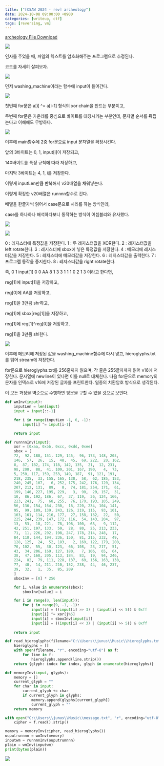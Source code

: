```yaml
---
title: ["[CSAW 2024 - rev] archeology"]
date: 2024-10-08 09:00:00 +0900
categories: [writeup, ctf]
tags: [reversing, vm]
---
```


[archeology File Download](https://github.com/seolaf/seolaf.github.io/blob/main/assets/bin/ctf/archeology)


![](assets/img/writeup/ctf/archeology_writeup/SyyoNhR6FhDdesCMfBCXRQrMVPYHBq_rKrmAKAvMyO4=.png)

인자를 주었을 때, 파일의 텍스트를 암호화해주는 프로그램으로 추정된다.

코드를 자세히 살펴보자.


![](assets/img/writeup/ctf/archeology_writeup/Wuq9SwyPzzNqLvR2ZsWlNkhfqk1N4v07BBE91Cyn0-c=.png)

먼저 washing\_machine이라는 함수에 input이 들어간다.

![](assets/img/writeup/ctf/archeology_writeup/7Tat2t7uR6cMS4V9Ma7mPGKYMzwwqImksARdoDThbDE=.png)

첫번째 for문은 a\[i] ^= a\[i-1] 형식의 xor chain을 만드는 부분이고,

두번째 for문은 가운데를 중심으로 바이트를 대칭시키는 부분인데, 문자열 순서를 뒤집는다고 이해해도 무방하다.

![](assets/img/writeup/ctf/archeology_writeup/1N3G4yqcD7o-uJkAs7VAn4yAkfEuUq8hKRjUSCkl70g=.png)

이후에 main함수에 2중 for문으로 input 문자열을 확장시킨다.

앞의 3바이트는 0, 1, input\[i]이 저장되고,

140바이트를 특정 규칙에 따라 저장하고,

마지막 3바이트는 4, 1, i를 저장한다.

이렇게 inputLen만큼 반복해서 v20배열을 채워넣는다.

이렇게 확장한 v20배열은 runnnn함수로 간다.

배열을 한글자씩 읽어서 case문으로 처리를 하는 방식인데,

case를 하나하나 해석하다보니 동작하는 방식이 어셈블리와 유사했다.

![](assets/img/writeup/ctf/archeology_writeup/4tXKbAjo1nGmnCIY6vOhE7gUJgtZ0lROIUVL-vekSLA=.png)

![](assets/img/writeup/ctf/archeology_writeup/7MGEHe5ZDieDq7rpgu7sbCh0NBzskTaAqItSDuuu1l8=.png)

0 : 레지스터에 특정값을 저장한다. 1 : 두 레지스터값을 XOR한다. 2 : 레지스터값을 left rotate한다. 3 : 레지스터에 sbox에 넣은 특정값을 저장한다. 4 : 메모리에 레지스터값을 저장한다. 5 : 레지스터에 메모리값을 저장한다. 6 : 레지스터값을 출력한다. 7 : 프로그램 동작을 중지한다. 8 : 레지스터값을 right rotate한다.

즉, 0 1 input\[1] 0 0 AA 8 1 3 3 1 1 1 0 2 1 3 이라고 한다면,

reg\[1]에 input\[1]을 저장하고,

reg\[0]에 AA를 저장하고,

reg\[1]을 3만큼 shr하고,

reg\[1]에 sbox\[reg\[1]]을 저장하고,

reg\[1]에 reg\[1]^reg\[0]을 저장하고,

reg\[1]을 3만큼 shl한다.

![](assets/img/writeup/ctf/archeology_writeup/v1iIouqyHfQZMtEe4CncRBf3mffBk8RJLLUOQ3HAwPg=.png)

이후에 메모리에 저장된 값을 washing\_machine함수에 다시 넣고, hieroglyphs.txt를 읽어 stream에 저장한다.

for문으로 hieroglyphs.txt를 256줄까지 읽으며, 각 줄은 255글자까지 읽어 v16에 저장한다. 문자열에 newline이 있다면 이를 null로 대체한다. 다음 for문으로 memory의 문자를 인덱스로 v16에 저장된 글자를 프린트한다. 일종의 치환암호 방식으로 생각된다.

이 모든 과정을 역순으로 수행하면 평문을 구할 수 있을 것으로 보인다.

```python
def wmInv(input):
    inputLen = len(input)
    input = input[::-1]

    for i in range(inputLen -1, 0, -1):
        input[i] ^= input[i-1]

    return input

def runnnnInv(input):
    xor = [0xaa, 0xbb, 0xcc, 0xdd, 0xee]
    sbox = [
    72,  92, 188, 151, 129, 145,  96, 173, 148, 203, 
    146,  57,  26,  15,  48,  45,  69, 222,  20, 162, 
    8,  87, 182, 174, 118, 142, 135,  21,  12, 231, 
    98, 200,  88,  41, 109, 201, 167, 190,   4,  73, 
    5, 250, 117, 159, 253, 149, 187,  91, 121, 191, 
    218, 235,  33, 155, 165, 130,  58,  62, 185, 153, 
    240, 245, 107,   6, 252, 175, 242, 176, 120, 134, 
    207, 212, 131,  89,   0,  74, 181, 254, 171,  61, 
    199, 140, 227, 195, 229,   3,  90,  29, 157,  31, 
    10,  86, 192, 186,  67,  37, 119,  36, 124, 166, 
    223, 241,  75,  68, 255,  76, 170, 193, 105, 249, 
    56, 136, 154, 164, 230,  16, 220, 234, 104, 141, 
    95,  99, 189, 139, 243, 126, 219, 115,  93, 101, 
    103, 161, 114, 216, 177,  27, 158, 132,  22,  50, 
    225, 244, 239, 147, 172, 116,  54, 143, 204,  97, 
    13,  53,  18, 221,  78, 196, 100,  63,   9, 112, 
    42, 251, 197, 133,  59,  28,  80,  25, 213, 233, 
    71,  11, 226, 202, 198, 247, 178, 214, 248,  17, 
    84, 110, 144, 194, 236, 150,  81, 215, 232,  49, 
    128, 125,  24,  52, 183,   2, 160, 122, 179, 208, 
    70, 102,  55,  30, 123,  66, 108,  23, 217,  51, 
    43,  34, 206, 169, 127, 180,   7, 106,  65,  64, 
    38,  47, 168, 205, 113, 184,  83,  19,  94, 246, 
    224,  82,  79, 111, 228, 137,  60, 156, 163, 138, 
    77,  40,  14, 211, 210, 152, 238,  44,  46, 237, 
    39,  32,   1,  35,  85, 209
    ]
    sboxInv = [0] * 256

    for i, value in enumerate(sbox):
        sboxInv[value] = i

    for i in range(0, len(input)):
        for j in range(9, -1, -1):
            input[i] = ((input[i] >> 3) | (input[i] << 5)) & 0xff
            input[i] ^= xor[j%5]
            input[i] = sboxInv[input[i]]
            input[i] = ((input[i] << 3) | (input[i] >> 5)) & 0xff
    
    return input

def read_hieroglyphs(filename="C:\\Users\\junus\\Music\\hieroglyphs.txt"):
    hieroglyphs = []
    with open(filename, "r", encoding="utf-8") as f:
        for line in f:
            hieroglyphs.append(line.strip())
    return {glyph: index for index, glyph in enumerate(hieroglyphs)}

def memoryInv(input, glyphs):
    memory = []
    current_glyph = ""
    for char in input:
        current_glyph += char
        if current_glyph in glyphs:
            memory.append(glyphs[current_glyph])
            current_glyph = ""
    return memory

with open("C:\\Users\\junus\\Music\\message.txt", "r", encoding="utf-8") as f:
    cipher = f.read().strip()

memory = memoryInv(cipher, read_hieroglyphs())
ouputrunnnn = wmInv(memory)
inputwm = runnnnInv(ouputrunnnn)
plain = wmInv(inputwm)
print(bytes(plain))
```

![](assets/img/writeup/ctf/archeology_writeup/cpuewf11OHO7CeZMFD5i758xEj0LVSSmjVUTK32gOdM=.png)

